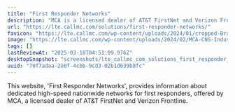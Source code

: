 ```yaml
---
title: "First Responder Networks"
description: "MCA is a licensed dealer of AT&T FirstNet and Verizon Frontline, helping first responders access dedicated high-speed nationwide networks."
url: "https://lte.callmc.com/solutions/first-responder-networks/"
favicon: "https://lte.callmc.com/wp-content/uploads/2024/01/cropped-BrandFolder-MCA-Favicon-32x32.png"
image: "https://lte.callmc.com/wp-content/uploads/2024/02/MCA-CNS-Industry-FI-Public-Safety.jpg"
tags: []
lastReviewAt: "2025-03-18T04:51:09.976Z"
desktopSnapshot: "screenshots/lte_callmc_com_solutions_first_responder_networks.png"
uuid: "70f7adaa-2e0f-4cbb-9cd3-02b1d639b8fc"
---
```

This website, 'First Responder Networks', provides information about dedicated high-speed nationwide networks for first responders, offered by MCA, a licensed dealer of AT&T FirstNet and Verizon Frontline.